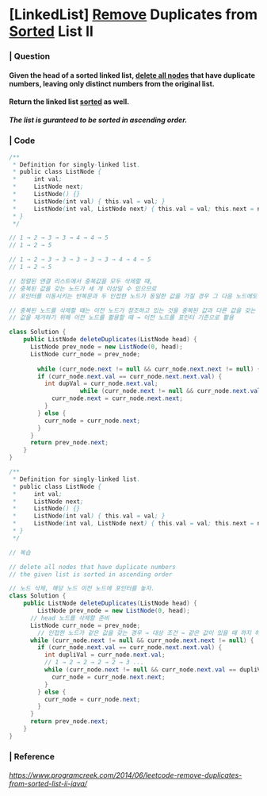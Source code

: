# [LinkedList] <u>Remove</u> Duplicates from <u>Sorted</u> List II

### | Question 

#### Given the head of a sorted linked list, <u>delete all nodes</u> that have duplicate numbers, leaving only distinct numbers from the original list. 

#### Return the linked list <u>sorted</u> as well. 

##### The list is guranteed to be sorted in ascending order.

### | Code 

```java
/**
 * Definition for singly-linked list.
 * public class ListNode {
 *     int val;
 *     ListNode next;
 *     ListNode() {}
 *     ListNode(int val) { this.val = val; }
 *     ListNode(int val, ListNode next) { this.val = val; this.next = next; }
 * }
 */

// 1 → 2 → 3 → 3 → 4 → 4 → 5 
// 1 → 2 → 5 

// 1 → 2 → 3 → 3 → 3 → 3 → 3 → 4 → 4 → 5
// 1 → 2 → 5 

// 정렬된 연결 리스트에서 중복값을 모두 삭제할 때, 
// 중복된 값을 갖는 노드가 세 개 이상일 수 있으므로 
// 포인터를 이동시키는 반복문과 두 인접한 노드가 동일한 값을 가질 경우 그 다음 노드에도 동일한 값이 있는지 체크할 반복문 필요

// 중복된 노드를 삭제할 때는 이전 노드가 참조하고 있는 것을 중복된 값과 다른 값을 갖는 다음 노드에 함으로써 제거
// 값을 제거하기 위해 이전 노드를 활용할 때 → 이전 노드를 포인터 기준으로 활용

class Solution {
    public ListNode deleteDuplicates(ListNode head) {
      ListNode prev_node = new ListNode(0, head);
      ListNode curr_node = prev_node;
      
     	while (curr_node.next != null && curr_node.next.next != null) {
        if (curr_node.next.val == curr_node.next.next.val) {
          int dupVal = curr_node.next.val; 
					while (curr_node.next != null && curr_node.next.val == dupVal) {
            curr_node.next = curr_node.next.next;
          }
        } else {
          curr_node = curr_node.next; 
        }
      }
      return prev_node.next; 
    }
}
```

```java
/**
 * Definition for singly-linked list.
 * public class ListNode {
 *     int val;
 *     ListNode next;
 *     ListNode() {}
 *     ListNode(int val) { this.val = val; }
 *     ListNode(int val, ListNode next) { this.val = val; this.next = next; }
 * }
 */

// 복습 

// delete all nodes that have duplicate numbers 
// the given list is sorted in ascending order

// 노드 삭제, 해당 노드 이전 노드에 포인터를 놓자. 
class Solution {
    public ListNode deleteDuplicates(ListNode head) {
    	ListNode prev_node = new ListNode(0, head); 
      // head 노드를 삭제할 준비 
      ListNode curr_node = prev_node; 
     	// 인접한 노드가 같은 값을 갖는 경우 → 대상 조건 → 같은 값이 있을 때 까지 하나씩 검사 
      while (curr_node.next != null && curr_node.next.next != null) {
        if (curr_node.next.val == curr_node.next.next.val) {
          int dupliVal = curr_node.next.val; 
          // 1 → 2 → 2 → 2 → 2 → 3 ...
          while (curr_node.next != null && curr_node.next.val == dupliVal) {
            curr_node = curr_node.next.next; 
          }
        } else {
          curr_node = curr_node.next; 
        }
      }
      return prev_node.next;
    }
}
```



### | Reference

###### https://www.programcreek.com/2014/06/leetcode-remove-duplicates-from-sorted-list-ii-java/

